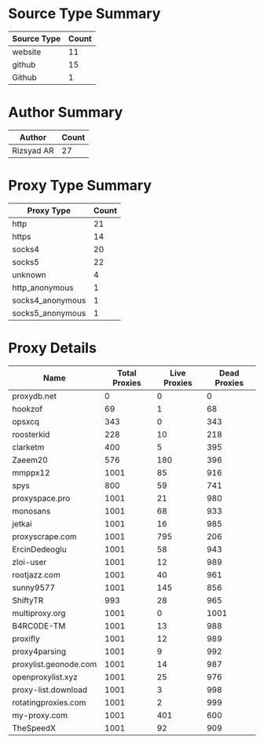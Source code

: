 # Source Type Summary

| Source Type | Count |
|-------------|-------|
| website | 11 |
| github | 15 |
| Github | 1 |


# Author Summary

| Author | Count |
|--------|-------|
| Rizsyad AR | 27 |


# Proxy Type Summary

| Proxy Type | Count |
|------------|-------|
| http | 21 |
| https | 14 |
| socks4 | 20 |
| socks5 | 22 |
| unknown | 4 |
| http_anonymous | 1 |
| socks4_anonymous | 1 |
| socks5_anonymous | 1 |


# Proxy Details

| Name | Total Proxies | Live Proxies | Dead Proxies |
|------|---------------|--------------|---------------|
| proxydb.net | 0 | 0 | 0 |
| hookzof | 69 | 1 | 68 |
| opsxcq | 343 | 0 | 343 |
| roosterkid | 228 | 10 | 218 |
| clarketm | 400 | 5 | 395 |
| Zaeem20 | 576 | 180 | 396 |
| mmppx12 | 1001 | 85 | 916 |
| spys | 800 | 59 | 741 |
| proxyspace.pro | 1001 | 21 | 980 |
| monosans | 1001 | 68 | 933 |
| jetkai | 1001 | 16 | 985 |
| proxyscrape.com | 1001 | 795 | 206 |
| ErcinDedeoglu | 1001 | 58 | 943 |
| zloi-user | 1001 | 12 | 989 |
| rootjazz.com | 1001 | 40 | 961 |
| sunny9577 | 1001 | 145 | 856 |
| ShiftyTR | 993 | 28 | 965 |
| multiproxy.org | 1001 | 0 | 1001 |
| B4RC0DE-TM | 1001 | 13 | 988 |
| proxifly | 1001 | 12 | 989 |
| proxy4parsing | 1001 | 9 | 992 |
| proxylist.geonode.com | 1001 | 14 | 987 |
| openproxylist.xyz | 1001 | 25 | 976 |
| proxy-list.download | 1001 | 3 | 998 |
| rotatingproxies.com | 1001 | 2 | 999 |
| my-proxy.com | 1001 | 401 | 600 |
| TheSpeedX | 1001 | 92 | 909 |
